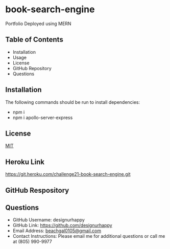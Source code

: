 # book-search-engine

Portfolio Deployed using MERN
  
## Table of Contents
* Installation
* Usage
* License
* GitHub Repository
* Questions

 
## Installation
The following commands should be run to install dependencies: 
* npm i 
* npm i apollo-server-express


## License
[MIT](https://choosealicense.com/licenses/mit/)

## Heroku Link
https://git.heroku.com/challenge21-book-search-engine.git

## GitHub Respository



## Questions
* GitHub Username: designurhappy
* GitHub Link: https://github.com/designurhappy
* Email Address: beachgal0105@gmail.com
* Contact Instructions: Please email me for additional questions or call me at (805) 990-9977

